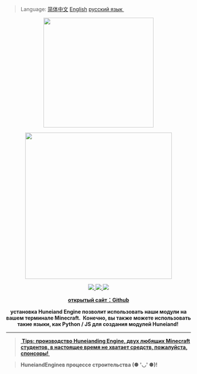 >Language: <a href=https://github.com/AirXTeam/HuneiandEngine/blob/main/README.md>简体中文</a> <a href=https://github.com/AirXTeam/HuneiandEngine/blob/main/EnREADME.md>English</a> <a href=https://github.com/AirXTeam/HuneiandEngine/blob/main/RuREADME.md>русский язык </a><br>
<p align="center">
	<img src="http://res1-home.sikomc.xyz/hun4.png" style="width: 300px"></img>
</p>
<p align="center" style="font-size:12px">
	<img src="http://res1.sikomc.xyz/title%28tm%29.png" style="width: 400px"></img>
</p>
<p align="center">
	<a target="_blank" href="https://github.com/AirXTeam/HuneiandEngine/blob/main/LICENSE">
		<img src="https://img.shields.io/badge/license-Apache%202.0-yellow.svg" ></img>
	</a>
	<a target="_blank" href="https://www.oracle.com/technetwork/java/javase/downloads/index.html">
		<img src="https://img.shields.io/badge/JDK-1.8+-red.svg" ></img>
	<a target="_blank" href="https://www.python.org">
		<img src="https://img.shields.io/badge/Python-3.X-blue.svg" ></img>
</p>
<p align="center">
	<strong>открытый сайт：<a target="_blank" href='https://github.com/AirXTeam/HuneiandEngine'>Github</a>
</p>
<p align="center">
	<strong>установка Huneiand Engine позволит использовать наши модули на вашем терминале Minecraft.  Конечно, вы также можете использовать такие языки, как Python / JS для создания модулей Huneiand! </strong>
</p>
	
----

><a href=https://afdian.net/@fsf66> Tips: производство Huneianding Engine, двух любящих Minecraft студентов, в настоящее время не хватает средств, пожалуйста, спонсоры! </a><br>

>HuneiandEngineв процессе строительства (● '◡' ●)!
